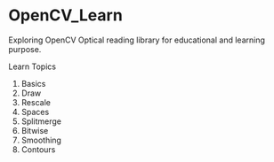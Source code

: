 # OpenCV_Learn
Exploring OpenCV Optical reading library for educational and learning purpose.

Learn Topics

1. Basics
2. Draw
3. Rescale
4. Spaces
5. Splitmerge
6. Bitwise 
7. Smoothing
8. Contours
